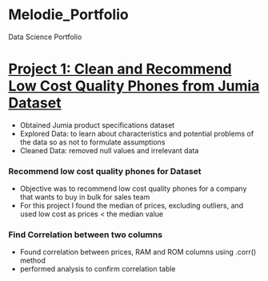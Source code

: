 # Melodie_Portfolio
Data Science Portfolio

# [Project 1: Clean and Recommend Low Cost Quality Phones from Jumia Dataset](https://github.com/Melodie97/First-Data-Science-Projects)
* Obtained Jumia product specifications dataset
* Explored Data: to learn about characteristics and potential problems of the data so as not to formulate assumptions
* Cleaned Data: removed null values and irrelevant data

### Recommend low cost quality phones for Dataset
* Objective was to recommend low cost quality phones for a company that wants to buy in bulk for sales team
* For this project I found the median of prices, excluding outliers, and used low cost as prices < the median value

### Find Correlation between two columns
* Found correlation between prices, RAM and ROM columns using .corr() method
* performed analysis to confirm correlation table 
